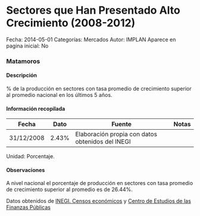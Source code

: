Sectores que Han Presentado Alto Crecimiento (2008-2012)
=====

Fecha: 2014-05-01
Categorías: Mercados
Autor: IMPLAN
Aparece en pagina inicial: No

### Matamoros

#### Descripción

% de la producción en sectores con tasa promedio de crecimiento superior al promedio nacional en los últimos 5 años.

<!-- break -->

#### Información recopilada

<table class="table table-hover table-bordered matriz">
  <thead>
    <tr><th>Fecha</th><th>Dato</th><th>Fuente</th><th>Notas</th></tr>
  </thead>
  <tbody>
    <tr><td class="centrado">31/12/2008</td><td class="derecha">2.43%</td><td>Elaboración propia con datos obtenidos del INEGI</td><td></td></tr>
  </tbody>
</table>

Unidad: Porcentaje.

#### Observaciones

A nivel nacional el porcentaje de producción en sectores con tasa promedio de crecimiento superior al promedio es de 26.44%.

Datos obtenidos de [INEGI. Censos económicos](http://www3.inegi.org.mx/sistemas/saic/) y [Centro de Estudios de las Finanzas Públicas](http://www.cefp.gob.mx/Pub_Macro_Estadisticas.htm)
